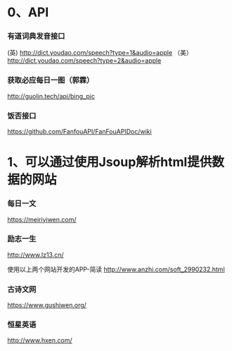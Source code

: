 # 0、API

### 有道词典发音接口
(英)
http://dict.youdao.com/speech?type=1&audio=apple
（美）
http://dict.youdao.com/speech?type=2&audio=apple



### 获取必应每日一图（郭霖）
http://guolin.tech/api/bing_pic

### 饭否接口
https://github.com/FanfouAPI/FanFouAPIDoc/wiki



# 1、可以通过使用Jsoup解析html提供数据的网站

### 每日一文
https://meiriyiwen.com/

### 励志一生
http://www.lz13.cn/

使用以上两个网站开发的APP-简读 http://www.anzhi.com/soft_2990232.html

### 古诗文网
https://www.gushiwen.org/

### 恒星英语
http://www.hxen.com/

